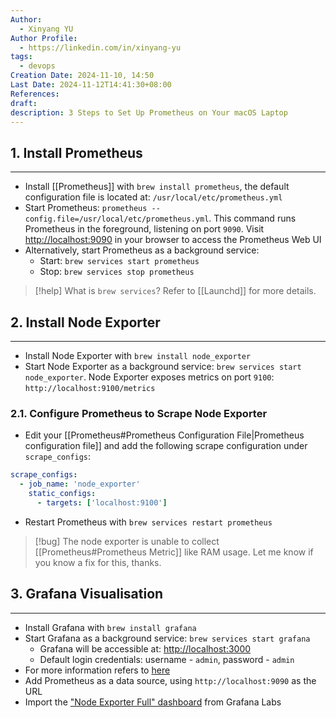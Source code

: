 ```yaml
---
Author:
  - Xinyang YU
Author Profile:
  - https://linkedin.com/in/xinyang-yu
tags:
  - devops
Creation Date: 2024-11-10, 14:50
Last Date: 2024-11-12T14:41:30+08:00
References: 
draft: 
description: 3 Steps to Set Up Prometheus on Your macOS Laptop
---
```

## 1. Install Prometheus
---
- Install [[Prometheus]] with `brew install prometheus`, the default configuration file is located at: `/usr/local/etc/prometheus.yml`
- Start Prometheus: `prometheus --config.file=/usr/local/etc/prometheus.yml`. This command runs Prometheus in the foreground, listening on port `9090`. Visit [http://localhost:9090](http://localhost:9090) in your browser to access the Prometheus Web UI
- Alternatively, start Prometheus as a background service:
	- Start: `brew services start prometheus`
	- Stop: `brew services stop prometheus`

>[!help] What is `brew services`?
> Refer to [[Launchd]] for more details.
## 2. Install Node Exporter
---
- Install Node Exporter with `brew install node_exporter`
- Start Node Exporter as a background service: `brew services start node_exporter`. Node Exporter exposes metrics on port `9100`: `http://localhost:9100/metrics`

### 2.1. Configure Prometheus to Scrape Node Exporter
- Edit your [[Prometheus#Prometheus Configuration File|Prometheus configuration file]] and add the following scrape configuration under `scrape_configs`:

```yaml
scrape_configs:
  - job_name: 'node_exporter'
    static_configs:
      - targets: ['localhost:9100']
```

- Restart Prometheus with `brew services restart prometheus`

>[!bug]
> The node exporter is unable to collect [[Prometheus#Prometheus Metric]] like RAM usage. Let me know if you know a fix for this, thanks.

## 3. Grafana Visualisation 
---
- Install Grafana with `brew install grafana`
- Start Grafana as a background service: `brew services start grafana`
	- Grafana will be accessible at: [http://localhost:3000](http://localhost:3000)
	- Default login credentials: username - `admin`, password - `admin`
- For more information refers to [here](https://grafana.com/docs/grafana/latest/setup-grafana/installation/mac/)
- Add Prometheus as a data source, using `http://localhost:9090` as the URL
- Import the ["Node Exporter Full" dashboard](https://grafana.com/grafana/dashboards/1860-node-exporter-full/) from Grafana Labs

